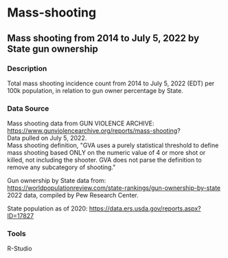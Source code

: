 # Mass-shooting
## Mass shooting from 2014 to July 5, 2022 by State gun ownership

### Description
Total mass shooting incidence count from 2014 to July 5, 2022 (EDT) per 100k population, in relation to gun owner percentage by State.

### Data Source
Mass shooting data from GUN VIOLENCE ARCHIVE: https://www.gunviolencearchive.org/reports/mass-shooting?  <br/>
Data pulled on July 5, 2022. <br/>
Mass shooting definition, "GVA uses a purely statistical threshold to define mass shooting based ONLY on the numeric value of 4 or more shot or killed, not including the shooter. GVA does not parse the definition to remove any subcategory of shooting." <br/>



Gun ownership by State data from: https://worldpopulationreview.com/state-rankings/gun-ownership-by-state <br/>
2022 data, compiled by Pew Research Center.

State population as of 2020: https://data.ers.usda.gov/reports.aspx?ID=17827

### Tools
R-Studio
